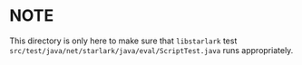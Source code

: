 # NOTE    

This directory is only here to make sure that `libstarlark` test `src/test/java/net/starlark/java/eval/ScriptTest.java` runs appropriately.
